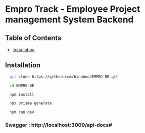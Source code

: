 # Empro Track - Employee Project management System Backend

## Table of Contents

- [Installation](#installation)


## Installation


```bash
  git clone https://github.com/binoboo/EMPRO-BE.git
```


```bash
  cd EMPRO-BE
```

```bash
  npm install
```

```bash
  npx prisma generate
```

```bash
  npm run dev
```

### Swagger : http://localhost:3000/api-docs#